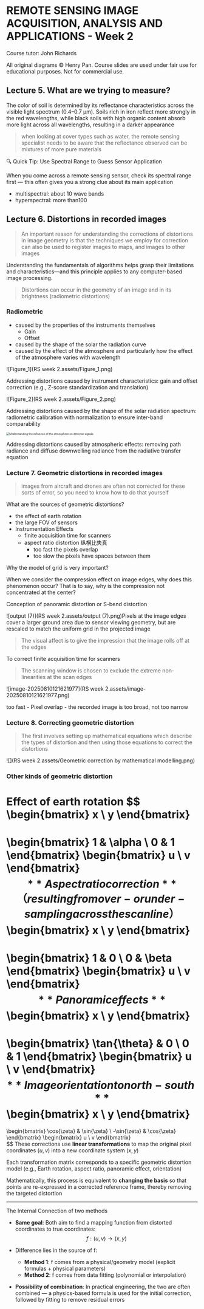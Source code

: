 # REMOTE SENSING IMAGE ACQUISITION, ANALYSIS AND APPLICATIONS - Week 2

Course tutor: John Richards

All original diagrams © Henry Pan. Course slides are used under fair use for educational purposes. Not for commercial use.

## Lecture 5. What are we trying to measure?

The color of soil is determined by its reflectance characteristics across the visible light spectrum (0.4–0.7 μm). Soils rich in iron reflect more strongly in the red wavelengths, while black soils with high organic content absorb more light across all wavelengths, resulting in a darker appearance

> when looking at cover types such as water, the remote sensing specialist needs to be aware that the reflectance observed can be mixtures of more pure materials

🔍 Quick Tip: Use Spectral Range to Guess Sensor Application

When you come across a remote sensing sensor, check its spectral range first — this often gives you a strong clue about its main application

- multispectral: about 10 wave bands
- hyperspectral: more than100

## Lecture 6. Distortions in recorded images

> An important reason for understanding the corrections of distortions in image geometry is that the techniques we employ for correction can also be used to register images to maps, and images to other images

Understanding the fundamentals of algorithms helps grasp their limitations and characteristics—and this principle applies to any computer-based image processing.

> Distortions can occur in the geometry of an image and in its brightness (radiometric distortions)

### Radiometric

- caused by the properties of the instruments themselves
  - Gain
  - Offset
- caused by the shape of the solar the radiation curve
- caused by the effect of the atmosphere and particularly how the effect of the atmosphere varies with wavelength

![Figure_1](RS week 2.assets/Figure_1.png)

Addressing distortions caused by instrument characteristics: gain and offset correction (e.g., Z-score standardization and translation)

![Figure_2](RS week 2.assets/Figure_2.png)

Addressing distortions caused by the shape of the solar radiation spectrum: radiometric calibration with normalization to ensure inter-band comparability

<img src="RS week 2.assets/Understanding the influence of the atmosphere on detector signals.png" alt="Understanding the influence of the atmosphere on detector signals" style="zoom: 50%;" />

Addressing distortions caused by atmospheric effects: removing path radiance and diffuse downwelling radiance from the radiative transfer equation

### Lecture 7. Geometric distortions in recorded images

> images from aircraft and drones are often not corrected for these sorts of error, so you need to know how to do that yourself

What are the sources of geometric distortions?

- the effect of earth rotation
- the large FOV of sensors
- Instrumentation Effects
  - finite acquisition time for scanners
  - aspect ratio distortion 纵横比失真
    - too fast the pixels overlap
    - too slow the pixels have spaces between them

Why the model of grid is very important?

When we consider the compression effect on image edges, why does this phenomenon occur? That is to say, why is the compression not concentrated at the center? 

Conception of panoramic distortion or S-bend distortion

![output (7)](RS week 2.assets/output (7).png)Pixels at the image edges cover a larger ground area due to sensor viewing geometry, but are rescaled to match the uniform grid in the projected image

> The visual affect is to give the impression that the image rolls off at the edges

To correct finite acquisition time for scanners

> The scanning window is chosen to exclude the extreme non-linearities at the scan edges

![image-20250810121621977](RS week 2.assets/image-20250810121621977.png)

too fast - Pixel overlap - the recorded image is too broad, not too narrow

### Lecture 8. Correcting geometric distortion

> The first involves setting up mathematical equations which describe the types of distortion and then using those equations to correct the distortions

![](RS week 2.assets/Geometric correction by mathematical modelling.png)

### Other kinds of geometric distortion

**Effect of earth rotation**
$$
\begin{bmatrix}
x \\
y
\end{bmatrix}
=
\begin{bmatrix}
1 & \alpha \\
0 & 1
\end{bmatrix}
\begin{bmatrix}
u \\
v
\end{bmatrix}
\
$$
**Aspect ratio correction** （resulting from over - or under - sampling across the scan line）
$$
\begin{bmatrix}
x \\
y
\end{bmatrix}
=
\begin{bmatrix}
1 & 0 \\
0 & \beta
\end{bmatrix}
\begin{bmatrix}
u \\
v
\end{bmatrix}
$$
**Panoramic effects**
$$
\begin{bmatrix}
x \\
y
\end{bmatrix}
=
\begin{bmatrix}
\tan{\theta} & 0 \\
0 & 1
\end{bmatrix}
\begin{bmatrix}
u \\
v
\end{bmatrix}
\
$$
**Image orientation to north - south**
$$
\begin{bmatrix}
x \\
y
\end{bmatrix}
=
\begin{bmatrix}
\cos{\zeta} & \sin{\zeta} \\
-\sin{\zeta} & \cos{\zeta}
\end{bmatrix}
\begin{bmatrix}
u \\
v
\end{bmatrix}
\
$$
These corrections use **linear transformations** to map the original pixel coordinates $(u, v)$ into a new coordinate system $(x, y)$

Each transformation matrix corresponds to a specific geometric distortion model (e.g., Earth rotation, aspect ratio, panoramic effect, orientation)

Mathematically, this process is equivalent to **changing the basis** so that points are re-expressed in a corrected reference frame, thereby removing the targeted distortion

---

The Internal Connection of two methods

- **Same goal**: Both aim to find a mapping function from distorted coordinates to true coordinates:
  $$
  f: (u, v) \rightarrow (x, y)
  $$

- Difference lies in the source of f:

  - **Method 1**: f comes from a physical/geometry model (explicit formulas + physical parameters)
  - **Method 2**: f comes from data fitting (polynomial or interpolation)

- **Possibility of combination**: In practical engineering, the two are often combined — a physics-based formula is used for the initial correction, followed by fitting to remove residual errors

